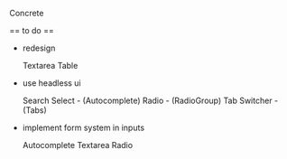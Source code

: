 Concrete

== to do ==

  - redesign

    Textarea
    Table


  - use headless ui

    Search Select - (Autocomplete) 
    Radio - (RadioGroup)
    Tab Switcher - (Tabs)


  - implement form system in inputs

    Autocomplete
    Textarea
    Radio


